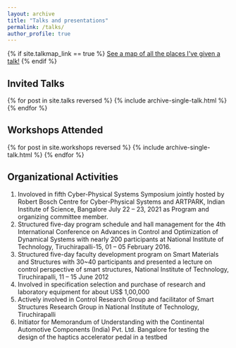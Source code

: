 ```yaml
--- 
layout: archive 
title: "Talks and presentations" 
permalink: /talks/ 
author_profile: true 
--- 
```


{% if site.talkmap_link == true %}
  [See a map of all the places I've given a talk!](/talkmap.html)
{% endif %} 

## Invited Talks
{% for post in site.talks reversed %} 
  {% include archive-single-talk.html %} 
{% endfor %}

## Workshops Attended
{% for post in site.workshops reversed %} 
  {% include archive-single-talk.html %} 
{% endfor %}

## Organizational Activities
1. Involoved in fifth Cyber-Physical Systems Symposium jointly hosted by  Robert Bosch Centre for Cyber-Physical Systems and ARTPARK, Indian Institute of Science, Bangalore July 22 – 23, 2021 as Program and organizing committee member.
2. Structured five-day program schedule and hall management for the 4th International Conference on Advances in Control and Optimization of Dynamical Systems with nearly 200 participants at National Institute of Technology, Tiruchirapalli-15, 01 – 05 February 2016.
3. Structured five-day faculty development program on Smart Materials and Structures with 30~40 participants and presented a lecture on control perspective of smart structures, National Institute of Technology, Tiruchirapalli, 11 – 15 June 2012
4. Involved in specification selection and purchase of research and laboratory equipment for about US$ 1,00,000 
5. Actively involved in Control Research Group and facilitator of Smart Structures Research Group in National Institute of Technology, Tiruchirapalli
6. Initiator for Memorandum of Understanding with the Continental Automotive Components (India) Pvt. Ltd. Bangalore for testing the design of the haptics accelerator pedal in a testbed

